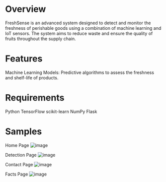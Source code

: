 # Overview
FreshSense is an advanced system designed to detect and monitor the freshness of perishable goods using a combination of machine learning and IoT sensors. The system aims to reduce waste and ensure the quality of fruits throughout the supply chain.

# Features
Machine Learning Models: Predictive algorithms to assess the freshness and shelf-life of products.

# Requirements
Python
TensorFlow
scikit-learn
NumPy
Flask

# Samples

Home Page
![image](https://github.com/SainathReddy1910/FreshSense/assets/96380844/3c16c667-5bf1-4cc4-acee-a917a6c372d4)

Detection Page
![image](https://github.com/SainathReddy1910/FreshSense/assets/96380844/d204e714-d6bd-4ea6-acb0-597be8fcd91c)

Contact Page
![image](https://github.com/SainathReddy1910/FreshSense/assets/96380844/9d49dbb2-dd20-4108-b15a-ce6692366f4d)

Facts Page
![image](https://github.com/SainathReddy1910/FreshSense/assets/96380844/6ad3ba97-7db8-4921-b147-200ae93edd8e)



